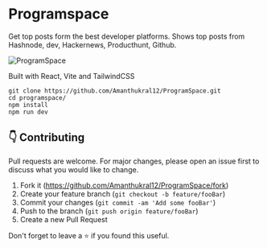 # Programspace

Get top posts form the best developer platforms.
Shows top posts from Hashnode, dev, Hackernews, Producthunt, Github.

![ProgramSpace](https://user-images.githubusercontent.com/47064923/148267546-a10e76a5-5a7e-4255-ba42-401775dd07f0.jpg)

Built with React, Vite and TailwindCSS

```shell
git clone https://github.com/Amanthukral12/ProgramSpace.git
cd programspace/
npm install
npm run dev
```

## 👇 Contributing

Pull requests are welcome. For major changes, please open an issue first to discuss what you would like to change.

1. Fork it (<https://github.com/Amanthukral12/ProgramSpace/fork>)
2. Create your feature branch (`git checkout -b feature/fooBar`)
3. Commit your changes (`git commit -am 'Add some fooBar'`)
4. Push to the branch (`git push origin feature/fooBar`)
5. Create a new Pull Request

Don't forget to leave a ⭐ if you found this useful.
